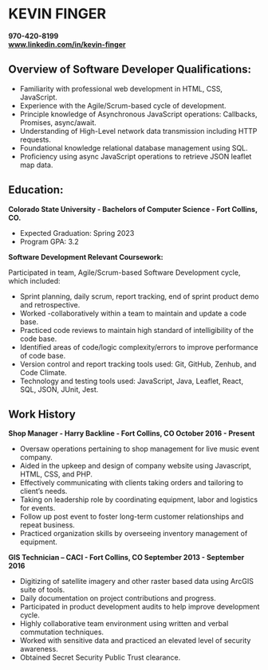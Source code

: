 # KEVIN FINGER 
**970-420-8199**
<br>
**www.linkedin.com/in/kevin-finger**

## Overview of Software Developer Qualifications:
- Familiarity with professional web development in HTML, CSS, JavaScript. 
- Experience with the Agile/Scrum-based cycle of development. 
- Principle knowledge of Asynchronous JavaScript operations: Callbacks, Promises, async/await. 
- Understanding of High-Level network data transmission including HTTP requests. 
- Foundational knowledge relational database management using SQL.  
- Proficiency using async JavaScript operations to retrieve JSON leaflet map data.  

## Education: 
**Colorado State University - Bachelors of Computer Science - Fort Collins, CO.**
<br>
- Expected Graduation: Spring 2023 
- Program GPA: 3.2

**Software Development Relevant Coursework:**

Participated in team, Agile/Scrum-based Software Development cycle, which included: 
-  Sprint planning, daily scrum, report tracking, end of sprint product demo and retrospective.                              	    
-  Worked -collaboratively within a team to maintain and update a code base.  
-  Practiced code reviews to maintain high standard of intelligibility of the code base.
-  Identified areas of code/logic complexity/errors to improve performance of code base. 
-  Version control and report tracking tools used: Git, GitHub, Zenhub, and Code Climate. 
-  Technology and testing tools used: JavaScript, Java, Leaflet, React, SQL, JSON, JUnit, Jest.
	    
## Work History 
**Shop Manager - Harry Backline - Fort Collins, CO 				        October 2016 - Present** 
- Oversaw operations pertaining to shop management for live music event company. 
- Aided in the upkeep and design of company website using Javascript, HTML, CSS, and PHP. 
- Effectively communicating with clients taking orders and tailoring to client’s needs. 
- Taking on leadership role by coordinating equipment, labor and logistics for events. 
- Follow up post event to foster long-term customer relationships and repeat business. 
- Practiced organization skills by overseeing inventory management of equipment. 

**GIS Technician – CACI - Fort Collins, CO    			         September 2013 - September 2016** 
- Digitizing of satellite imagery and other raster based data using ArcGIS suite of tools.
- Daily documentation on project contributions and progress. 
- Participated in product development audits to help improve development cycle. 
- Highly collaborative team environment using written and verbal commutation techniques. 
- Worked with sensitive data and practiced an elevated level of security awareness. 
- Obtained Secret Security Public Trust clearance.
